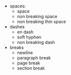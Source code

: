 - spaces:
  - space
  - non breaking space
  - non breaking thin space
- dashes
  - en dash
  - soft hyphen
  - non breaking dash
- breaks
  - newline
  - paragraph break
  - page break
  - section break


